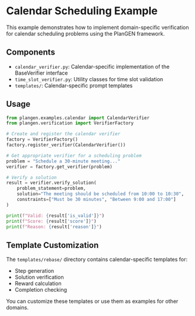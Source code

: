 # Calendar Scheduling Example

This example demonstrates how to implement domain-specific verification for calendar scheduling problems using the PlanGEN framework.

## Components

- `calendar_verifier.py`: Calendar-specific implementation of the BaseVerifier interface
- `time_slot_verifier.py`: Utility classes for time slot validation
- `templates/`: Calendar-specific prompt templates

## Usage

```python
from plangen.examples.calendar import CalendarVerifier
from plangen.verification import VerifierFactory

# Create and register the calendar verifier
factory = VerifierFactory()
factory.register_verifier(CalendarVerifier())

# Get appropriate verifier for a scheduling problem
problem = "Schedule a 30-minute meeting..."
verifier = factory.get_verifier(problem)

# Verify a solution
result = verifier.verify_solution(
    problem_statement=problem,
    solution="The meeting should be scheduled from 10:00 to 10:30",
    constraints=["Must be 30 minutes", "Between 9:00 and 17:00"]
)

print(f"Valid: {result['is_valid']}")
print(f"Score: {result['score']}")
print(f"Reason: {result['reason']}")
```

## Template Customization

The `templates/rebase/` directory contains calendar-specific templates for:
- Step generation
- Solution verification
- Reward calculation
- Completion checking

You can customize these templates or use them as examples for other domains.